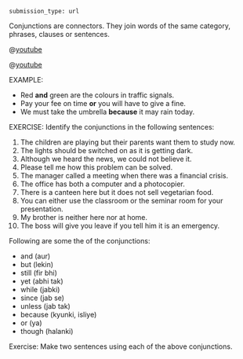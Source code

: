 ```ngMeta
submission_type: url
```

Conjunctions are connectors. They join words of the same category, phrases, clauses or
sentences. 

@[youtube](JJ4n0jr8qX8)

@[youtube](taPqomJKIYE)


EXAMPLE: 
* Red __and__ green are the colours in traffic signals.
* Pay your fee on time **or** you will have to give a fine.
* We must take the umbrella __because__ it may rain today.


EXERCISE: 
Identify the conjunctions in the following sentences:
1. The children are playing but their parents want them to study now.
2. The lights should be switched on as it is getting dark.
3. Although we heard the news, we could not believe it.
4. Please tell me how this problem can be solved.
5. The manager called a meeting when there was a financial crisis.
6. The office has both a computer and a photocopier.
7. There is a canteen here but it does not sell vegetarian food.
8. You can either use the classroom or the seminar room for your presentation.
9. My brother is neither here nor at home.
10. The boss will give you leave if you tell him it is an emergency.


Following are some the of the conjunctions:
* and (aur)
* but (lekin)
* still (fir bhi)
* yet (abhi tak)
* while (jabki)
* since (jab se)
* unless (jab tak)
* because (kyunki, isliye)
* or (ya)
* though (halanki)


Exercise:
Make two sentences using each of the above conjunctions.
